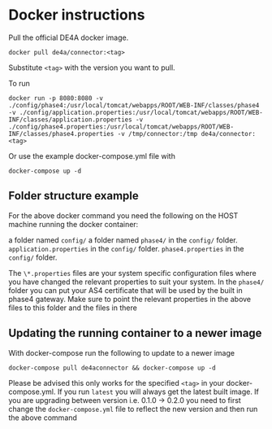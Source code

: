 # Docker instructions

Pull the official DE4A docker image.

`docker pull de4a/connector:<tag>`

Substitute `<tag>` with the version you want to pull.

To run

`docker run -p 8080:8080 -v ./config/phase4:/usr/local/tomcat/webapps/ROOT/WEB-INF/classes/phase4 -v ./config/application.properties:/usr/local/tomcat/webapps/ROOT/WEB-INF/classes/application.properties -v ./config/phase4.properties:/usr/local/tomcat/webapps/ROOT/WEB-INF/classes/phase4.properties -v /tmp/connector:/tmp de4a/connector:<tag>`

Or use the example docker-compose.yml file with

`docker-compose up -d`

## Folder structure example

For the above docker command you need the following on the HOST machine running the docker container:

a folder named `config/`
a folder named `phase4/` in the `config/` folder.
`application.properties` in the `config/` folder.
`phase4.properties` in the `config/` folder.

The `\*.properties` files are your system specific configuration files where you have changed the relevant properties to suit your system. In the `phase4/` folder you can put your AS4 certificate that will be used by the built in phase4 gateway. Make sure to point the relevant properties in the above files to this folder and the files in there

## Updating the running container to a newer image

With docker-compose run the following to update to a newer image

`docker-compose pull de4aconnector && docker-compose up -d`

Please be advised this only works for the specified `<tag>` in your docker-compose.yml. If you run `latest` you will always get the latest built image.
If you are upgrading between version i.e. 0.1.0 -> 0.2.0 you need to first change the `docker-compose.yml` file to reflect the new version and then run the above command
